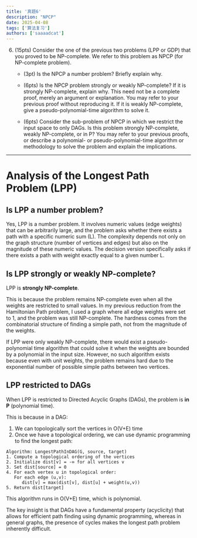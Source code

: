 ```yaml
---
title: '真题6'
description: "NPCP"
date: 2025-04-08
tags: ['算法复习']
authors: ['saaaadcat']
---
```


6. (15pts) Consider the one of the previous two problems (LPP or GDP) that you proved to be NP-complete. We refer to this problem as NPCP (for NP-complete problem).

    * (3pt) Is the NPCP a number problem? Briefly explain why.

    * (6pts) Is the NPCP problem strongly or weakly NP-complete? If it is strongly NP-complete, explain why. This need not be a complete proof, merely an argument or explanation. You may refer to your previous proof without reproducing it. If it is weakly NP-complete, give a pseudo-polynomial-time algorithm to solve it.

    * (6pts) Consider the sub-problem of NPCP in which we restrict the input space to only DAGs. Is this problem strongly NP-complete, weakly NP-complete, or in P? You may refer to your previous proofs, or describe a polynomial- or pseudo-polynomial-time algorithm or methodology to solve the problem and explain the implications.

---

# Analysis of the Longest Path Problem (LPP)

## Is LPP a number problem?

Yes, LPP is a number problem. It involves numeric values (edge weights) that can be arbitrarily large, and the problem asks whether there exists a path with a specific numeric sum (L). The complexity depends not only on the graph structure (number of vertices and edges) but also on the magnitude of these numeric values. The decision version specifically asks if there exists a path with weight exactly equal to a given number L.

## Is LPP strongly or weakly NP-complete?

LPP is **strongly NP-complete**. 

This is because the problem remains NP-complete even when all the weights are restricted to small values. In my previous reduction from the Hamiltonian Path problem, I used a graph where all edge weights were set to 1, and the problem was still NP-complete. The hardness comes from the combinatorial structure of finding a simple path, not from the magnitude of the weights.

If LPP were only weakly NP-complete, there would exist a pseudo-polynomial time algorithm that could solve it when the weights are bounded by a polynomial in the input size. However, no such algorithm exists because even with unit weights, the problem remains hard due to the exponential number of possible simple paths between two vertices.

## LPP restricted to DAGs

When LPP is restricted to Directed Acyclic Graphs (DAGs), the problem is **in P** (polynomial time).

This is because in a DAG:
1. We can topologically sort the vertices in O(V+E) time
2. Once we have a topological ordering, we can use dynamic programming to find the longest path:
   
```
Algorithm: LongestPathInDAG(G, source, target)
1. Compute a topological ordering of the vertices
2. Initialize dist[v] = -∞ for all vertices v
3. Set dist[source] = 0
4. For each vertex u in topological order:
   For each edge (u,v):
      dist[v] = max(dist[v], dist[u] + weight(u,v))
5. Return dist[target]
```

This algorithm runs in O(V+E) time, which is polynomial.

The key insight is that DAGs have a fundamental property (acyclicity) that allows for efficient path finding using dynamic programming, whereas in general graphs, the presence of cycles makes the longest path problem inherently difficult.
